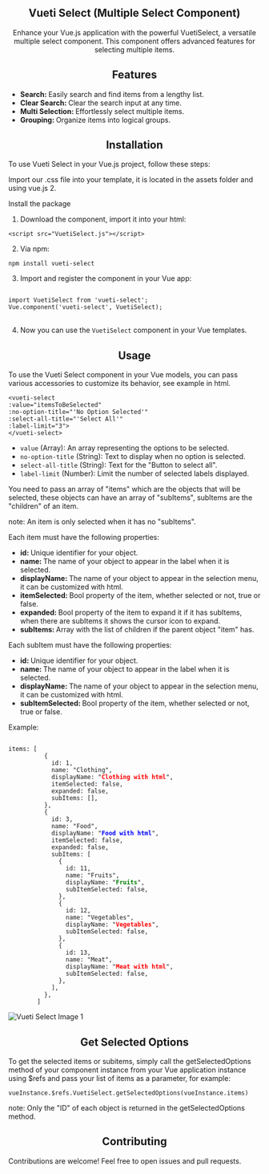 <h2 style="text-align: center;">Vueti Select (Multiple Select Component)</h2>

<p style="text-align: center;">Enhance your Vue.js application with the powerful VuetiSelect, a versatile multiple select component. This component offers advanced features for selecting multiple items.</p>

<h2 style="text-align: center;">Features</h2>

<ul>
  <li><strong>Search: </strong>Easily search and find items from a lengthy list.</li>
  <li><strong>Clear Search: </strong>Clear the search input at any time.</li>
  <li><strong>Multi Selection: </strong>Effortlessly select multiple items.</li>
  <li><strong>Grouping: </strong>Organize items into logical groups.</li>
</ul>

<h2 style="text-align: center;">Installation</h2>
<p>To use Vueti Select in your Vue.js project, follow these steps:</p>
<p>Import our .css file into your template, it is located in the assets folder and using vue.js 2.</p>
<p>Install the package</p>
<ol>
<li>Download the component, import it into your html:</li>
</ol>
<pre>
<code>&lt;script src="VuetiSelect.js">&lt;/script></code>
</pre>
<ol start="2">
<li>Via npm:</li>
</ol>
<pre>
<code>npm install vueti-select</code>
</pre>
<ol start="3">
<li>Import and register the component in your Vue app:</li>
</ol>
<pre>
<code>
import VuetiSelect from 'vueti-select';
Vue.component('vueti-select', VuetiSelect);
</code>
</pre>

<ol start="4">
<li>Now you can use the <code>VuetiSelect</code> component in your Vue templates.</li>
</ol>

<h2 style="text-align: center;">Usage</h2>

<p>To use the Vueti Select component in your Vue models, you can pass various accessories to customize its behavior, see example in html.</p>

<pre><code>&lt;vueti-select
:value="itemsToBeSelected"
:no-option-title="'No Option Selected'"
:select-all-title="'Select All'"
:label-limit="3"&gt;
&lt;/vueti-select&gt;</code></pre>

<ul>
<li><code>value</code> (Array): An array representing the options to be selected.</li>
<li><code>no-option-title</code> (String): Text to display when no option is selected.</li>
<li><code>select-all-title</code> (String): Text for the "Button to select all".</li>
<li><code>label-limit</code> (Number): Limit the number of selected labels displayed.</li>
</ul>

<p>You need to pass an array of "items" which are the objects that will be selected,
these objects can have an array of "subItems",
subItems are the "children" of an item.</p>
<p>note: An item is only selected when it has no "subItems".</p>

<p>Each item must have the following properties:</p>

<ul>
  <li><strong>id: </strong>Unique identifier for your object.</li>
  <li><strong>name: </strong>The name of your object to appear in the label when it is selected.</li>
  <li><strong>displayName: </strong>The name of your object to appear in the selection menu, it can be customized with html.</li>
  <li><strong>itemSelected: </strong>Bool property of the item, whether selected or not, true or false.</li>
  <li><strong>expanded: </strong>Bool property of the item to expand it if it has subItems, when there are subItems it shows the cursor icon to expand.</li>
  <li><strong>subItems: </strong>Array with the list of children if the parent object "item" has.</li>
</ul>

<p>Each subItem must have the following properties:</p>

<ul>
  <li><strong>id: </strong>Unique identifier for your object.</li>
  <li><strong>name: </strong>The name of your object to appear in the label when it is selected.</li>
  <li><strong>displayName: </strong>The name of your object to appear in the selection menu, it can be customized with html.</li>
  <li><strong>subItemSelected: </strong>Bool property of the item, whether selected or not, true or false.</li>
</ul>

<p>Example:</p>

<pre><code>
items: [
          {
            id: 1,
            name: "Clothing",
            displayName: "<b style='color:red;'>Clothing with html</b>",
            itemSelected: false,
            expanded: false,
            subItems: [],
          },
          {
            id: 3,
            name: "Food",
            displayName: "<b style='color: blue;'>Food with html</b>",
            itemSelected: false,
            expanded: false,
            subItems: [
              {
                id: 11,
                name: "Fruits",
                displayName: "<b style='color:green;'>Fruits</b>",
                subItemSelected: false,
              },
              {
                id: 12,
                name: "Vegetables",
                displayName: "<b style='color:red;'>Vegetables</b>",
                subItemSelected: false,
              },
              {
                id: 13,
                name: "Meat",
                displayName: "<b style='color:red;'>Meat with html</b>",
                subItemSelected: false,
              },
            ],
          },
        ]
</code></pre>

<img src="https://github.com/lucasmenchon/vueti-select/blob/vueti-deploy/imgs/componentImg.png" alt="Vueti Select Image 1" style="display: block; margin: 0 auto;">

<h2 style="text-align: center;">Get Selected Options</h2>

<p>To get the selected items or subitems, simply call the getSelectedOptions method of your component instance from your Vue application instance using $refs and pass your list of items as a parameter, for example:</p>

<pre>
<code>vueInstance.$refs.VuetiSelect.getSelectedOptions(vueInstance.items)</code>
</pre>

<p>note: Only the "ID" of each object is returned in the getSelectedOptions method.</p>

<h2 style="text-align: center;">Contributing</h2>

<p>Contributions are welcome! Feel free to open issues and pull requests.</p>